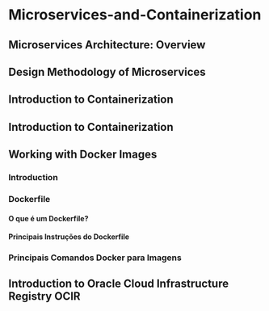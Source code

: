 # Microservices-and-Containerization

## Microservices Architecture: Overview
## Design Methodology of Microservices
## Introduction to Containerization
## Introduction to Containerization
## Working with Docker Images
### Introduction
### Dockerfile
#### O que é um Dockerfile?
#### Principais Instruções do Dockerfile

### Principais Comandos Docker para Imagens

## Introduction to Oracle Cloud Infrastructure Registry OCIR
